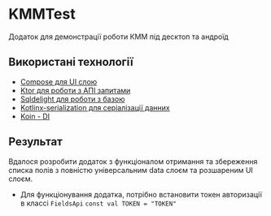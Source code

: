 # KMMTest
Додаток для демонстрації роботи КММ під десктоп та андроїд

## Використані технології
- [Compose для UI слою](https://developer.android.com/jetpack/compose)
- [Ktor для роботи з АПІ запитами](https://ktor.io/)
- [Sqldelight для роботи з базою](https://cashapp.github.io/sqldelight/)
- [Kotlinx-serialization для серіалізації данних](https://kotlinlang.org/docs/serialization.html#example-json-serialization)
- [Koin - DI](https://insert-koin.io/)

## Результат
Вдалося розробити додаток з функціоналом отримання та збереження списка полів з повністю універсальним data слоєм та розшареним UI слоєм.
* Для функціонування додатка, потрібно встановити токен авторизації в классі `FieldsApi`
``const val TOKEN = "TOKEN"`` 
